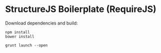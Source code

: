 # StructureJS Boilerplate (RequireJS)

Download dependencies and build:

    npm install
    bower install

    grunt launch --open
